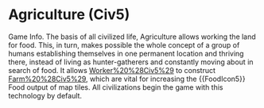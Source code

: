 # Agriculture (Civ5)

Game Info.
The basis of all civilized life, Agriculture allows working the land for food. This, in turn, makes possible the whole concept of a group of humans establishing themselves in one permanent location and thriving there, instead of living as hunter-gatherers and constantly moving about in search of food. It allows [Worker%20%28Civ5%29](Workers) to construct [Farm%20%28Civ5%29](Farms), which are vital for increasing the {{FoodIcon5}} Food output of map tiles.
All civilizations begin the game with this technology by default.